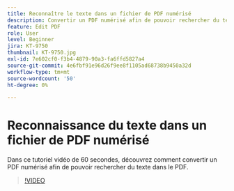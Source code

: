 ```yaml
---
title: Reconnaître le texte dans un fichier de PDF numérisé
description: Convertir un PDF numérisé afin de pouvoir rechercher du texte dans le PDF
feature: Edit PDF
role: User
level: Beginner
jira: KT-9750
thumbnail: KT-9750.jpg
exl-id: 7e602cf0-f3b4-4879-90a3-fa6ffd5827a4
source-git-commit: 4e6fbf91e96d26f9ee8f1105ad68738b9450a32d
workflow-type: tm+mt
source-wordcount: '50'
ht-degree: 0%

---
```


# Reconnaissance du texte dans un fichier de PDF numérisé

Dans ce tutoriel vidéo de 60 secondes, découvrez comment convertir un PDF numérisé afin de pouvoir rechercher du texte dans le PDF.

>[!VIDEO](https://video.tv.adobe.com/v/340081?quality=12&learn=on&hidetitle=true)
